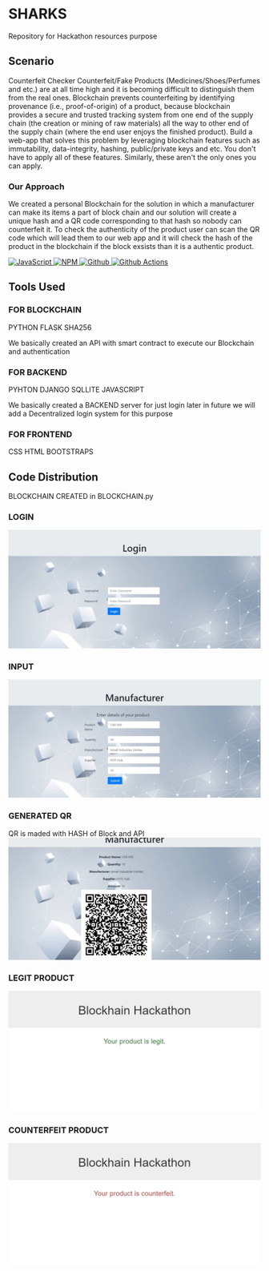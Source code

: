 # SHARKS
Repository for Hackathon resources purpose

## Scenario
Counterfeit Checker
Counterfeit/Fake Products (Medicines/Shoes/Perfumes and etc.) are at all time high and it is becoming difficult to distinguish them from the real ones. Blockchain prevents counterfeiting by identifying provenance (i.e., proof-of-origin) of a product, because blockchain provides a secure and trusted tracking system from one end of the supply chain (the creation or mining of raw materials) all the way to other end of the supply chain (where the end user enjoys the finished product).
Build a web-app that solves this problem by leveraging blockchain features such as immutability, data-integrity, hashing, public/private keys and etc. You don't have to apply all of these features. Similarly, these aren't the only ones you can apply.

### Our Approach
We created a personal Blockchain for the solution in which a manufacturer can make its items a part of block chain and our solution  will create a unique hash and a QR code corresponding to that hash so nobody can counterfeit it. To check the authenticity of the product user can scan the QR code which will lead them to our web app and it will check the hash of the product in the blockchain if the block exsists than it is a authentic product.

<p align="left">
 <a href="#">
<img alt="JavaScript" src="https://img.shields.io/badge/Javascript-Javascript?&style=for-the-badge&logo=javascript&logoColor=fff&color=F7DF1E"/>
<img alt="NPM" src="https://img.shields.io/badge/npm-npm?&style=for-the-badge&logo=npm&logoColor=fff&color=CB3837"/>
<img alt="Github" src="https://img.shields.io/badge/Github-Github?&style=for-the-badge&logo=github&logoColor=fff&color=181717"/>
<img alt="Github Actions" src="https://img.shields.io/badge/Github%20Actions-Github%20Actions?&style=for-the-badge&logo=github%20actions&logoColor=fff&color=2088FF"/>


  </a>
</p>


 ## Tools Used
### FOR BLOCKCHAIN
PYTHON 
FLASK
SHA256

We basically created an API with smart contract to execute our Blockchain and authentication

### FOR BACKEND
PYHTON
DJANGO
SQLLITE
JAVASCRIPT

We basically created a BACKEND server for just login later in future we will add a Decentralized login system for this purpose


### FOR FRONTEND 
CSS 
HTML
BOOTSTRAPS

## Code Distribution
BLOCKCHAIN CREATED in BLOCKCHAIN.py

### LOGIN
![Screenshot](login.png)

### INPUT
![Screenshot](input.png)

### GENERATED QR
QR is maded with HASH of Block and API
![Screenshot](QR.png)

### LEGIT PRODUCT
![Screenshot](legit.png)

### COUNTERFEIT PRODUCT
![Screenshot](counterfeit.png)



